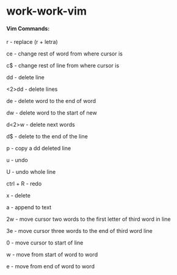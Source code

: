 work-work-vim
====

#### Vim Commands:

r - replace (r + letra)

ce - change rest of word from where cursor is

c$ - change rest of line from where cursor is

dd - delete line

<2>dd - delete <two> lines

de - delete word to the end of word

dw - delete word to the start of new

d<2>w - delete next <two> words

d$ - delete to the end of the line

p - copy a dd deleted line

u - undo

U - undo whole line

ctrl + R - redo

x - delete 

a - append to text

2w - move cursor two words to the first letter of third word in line

3e - move cursor three words to the end of third word line

0 - move cursor to start of line

w - move from start of word to word

e - move from end of word to word
